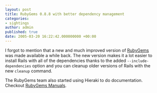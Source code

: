 ```yaml
---
layout: post
title: RubyGems 0.8.8 with better dependency management
categories:
- sightings
author: admin
published: true
date: 2005-03-20 16:22:42.000000000 +00:00
---
```

<p>I forgot to mention that a new and much improved version of <a href="http://docs.rubygems.org/">RubyGems</a> was made available a while back. The new version makes it a lot easier to install Rails with all of the dependencies thanks to the added <code>--include-dependencies</code> option and you can cleanup older versions of Rails with the new <code>cleanup</code> command.</p>
<p>The RubyGems team also started using Hieraki to do documentation. Checkout <a href="http://docs.rubygems.org/">RubyGems Manuals</a>.</p>